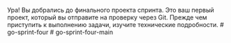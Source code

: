 Ура! Вы добрались до финального проекта спринта. Это ваш первый проект, который вы отправите на проверку через Git. Прежде чем приступить к выполнению задачи, изучите технические подробности. 
#   g o - s p r i n t - f o u r  
 #   g o - s p r i n t - f o u r - m a i n  
 